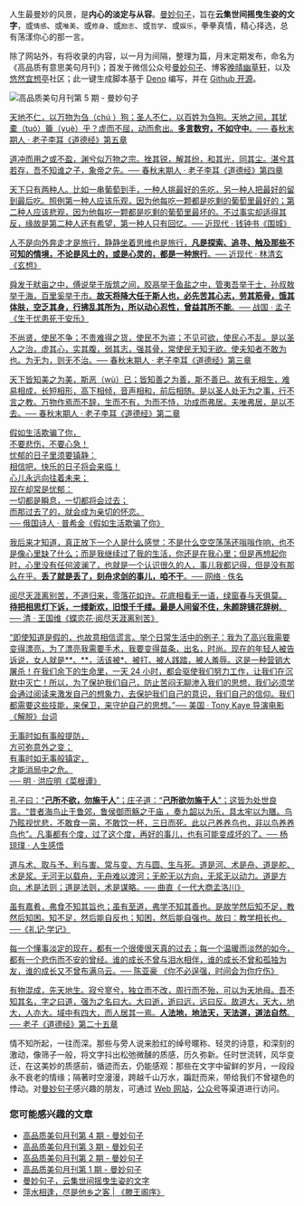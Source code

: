 人生最曼妙的风景，是**内心的淡定与从容**。[曼妙句子](https://read.lovejade.cn/)，旨在**云集世间摇曳生姿的文字**，或`情感`、或`唯美`、或`修身`、或`励志`、或`哲学`、或`娱乐`，拳拳真情，精心择选，总有荡漾你心的那一言。

除了网站外，有将收录的内容，以一月为间隔，整理为篇，月末定期发布，命名为《高品质有意思美句月刊》；首发于微信公众号[曼妙句子](https://mp.weixin.qq.com/mp/appmsgalbum?__biz=Mzk0NzI5NjQ3Mg==&action=getalbum&album_id=2103726193429512196)、博客[晚晴幽草轩](https://www.jeffjade.com)，以及[悠然宜想亭](https://forum.lovejade.cn/)社区；此一键生成脚本基于 [Deno](https://nicelinks.site/post/602d30aad099ff5688618591) 编写，并在 [Github 开源](https://github.com/nicejade/sentences-monthly-newsletter)。

![高品质美句月刊第 5 期 - 曼妙句子](https://image.nicelinks.site/jpg/nice-links-005.jpg)

[天地不仁，以万物为刍（chú ）狗；圣人不仁，以百姓为刍狗。天地之间，其犹橐（tuó）籥（yuè）乎？虚而不屈，动而愈出。**多言数穷，不如守中**。── 春秋末期人 · 老子李耳《道德经》第五章](https://read.lovejade.cn/p/621b75d1eb7612433f415e51)

[道冲而用之或不盈，渊兮似万物之宗。挫其锐，解其纷，和其光，同其尘。湛兮其若存，吾不知谁之子，象帝之先。── 春秋末期人 · 老子李耳《道德经》第四章](https://read.lovejade.cn/p/621b7430eb7612433f415e50)

[天下只有两种人。比如一串葡萄到手，一种人挑最好的先吃，另一种人把最好的留到最后吃。照例第一种人应该乐观，因为他每吃一颗都是吃剩的葡萄里最好的；第二种人应该悲观，因为他每吃一颗都是吃剩的葡萄里最坏的。不过事实却适得其反，缘故是第二种人还有希望，第一种人只有回忆。── 近现代 · 钱钟书《围城》](https://read.lovejade.cn/p/621b710feb7612433f415e4f)

[人不是向外奔走才是旅行，静静坐着思维也是旅行，**凡是探索、追寻、触及那些不可知的情境，不论是风土的，或是心灵的，都是一种旅行**。── 近现代 · 林清玄《玄想》](https://read.lovejade.cn/p/621b7069eb7612433f415e4e)

[舜发于畎亩之中，傅说举于版筑之间，胶鬲举于鱼盐之中，管夷吾举于士，孙叔敖举于海，百里奚举于市。**故天将降大任于斯人也，必先苦其心志，劳其筋骨，饿其体肤，空乏其身，行拂乱其所为，所以动心忍性，曾益其所不能**。── 战国 · 孟子《生于忧患死于安乐》](https://read.lovejade.cn/p/6214ffe92d17f22050cf1a2a)

[不尚贤，使民不争；不贵难得之货，使民不为盗；不见可欲，使民心不乱。是以圣人之治，虚其心，实其腹，弱其志，强其骨，常使民无知无欲。使夫知者不敢为也。为无为，则无不治。── 春秋末期人 · 老子李耳《道德经》第三章](https://read.lovejade.cn/p/621263572a5b501fca72ae71)

[天下皆知美之为美，斯恶（wù）已；皆知善之为善，斯不善已。故有无相生，难易相成，长短相形，高下相倾，音声相和，前后相随。是以圣人处无为之事，行不言之教。万物作焉而不辞，生而不有，为而不恃，功成而弗居。夫唯弗居，是以不去。── 春秋末期人 · 老子李耳《道德经》第二章](https://read.lovejade.cn/p/620f7ac33b89bf76633cb70f)

[假如生活欺骗了你，  
不要悲伤，不要心急！  
忧郁的日子里须要镇静：  
相信吧，快乐的日子将会来临！  
心儿永远向往着未来；  
现在却常是忧郁：  
一切都是瞬息，一切都将会过去；  
而那过去了的，就会成为亲切的怀恋。  
── 俄国诗人 · 普希金《假如生活欺骗了你》](https://read.lovejade.cn/p/620362603b89bf76633cb6f7)

[我后来才知道，真正放下一个人是什么感觉：不是什么空空荡荡还嗡嗡作响，也不是像心里缺了什么；而是我继续过了我的生活，你还是在我心里；但是再想起你时，心里没有任何波澜了，也就是一个认识很久的人，事儿我都记得，但是没有那么在乎。**丢了就是丢了，刻舟求剑的事儿，咱不干**。── 网络 · 佚名](https://read.lovejade.cn/p/620361823b89bf76633cb6f6)

[阅尽天涯离别苦，不道归来，零落花如许。花底相看无一语，绿窗春与天俱莫。  
**待把相思灯下诉，一缕新欢，旧恨千千缕。最是人间留不住，朱颜辞镜花辞树**。  
── 清 · 王国维《蝶恋花·阅尽天涯离别苦》](https://read.lovejade.cn/p/620270df3b89bf76633cb6f5)

[“即使知道是假的，也故意相信谎言。举个日常生活中的例子：我为了高兴我需要变得漂亮，为了漂亮我需要手术，我要变得苗条，出名，时尚。现在的年轻人被告诉说，女人就是\*\*、\*\*，活该被\*、被打、被人践踏，被人羞辱。这是一种营销大屠杀！在我们余下的生命里，一天 24 小时，都会驱使我们努力工作，让我们在沉默中灭亡！所以，为了保护我们自己，防止苦闷无聊渗入我们的思想，我们必须学会通过阅读来激发自己的想象力，去保护我们自己的意识，我们自己的信仰。我们都需要这些技能，来保卫，来守护自己的思想。”── 美国 · Tony Kaye 导演电影《解脱》台词](https://read.lovejade.cn/p/61fea35dbbc9641b038a2bd4)

[无事时如有事般提防，  
方可弥意外之变；  
有事时如无事般镇定，  
才能消局中之危。  
── 明 · 洪应明《菜根谭》](https://read.lovejade.cn/p/61fbe67dc220565d5b513270)

[孔子曰：“**己所不欲，勿施于人**”；庄子道：“**己所欲勿施于人**”；这皆为处世良言。“昔者海鸟止于鲁郊，鲁侯御而觞之于庙 ，奏九韶以为乐，具太牢以为膳。鸟乃眩视忧悲，不敢食一脔，不敢饮一杯，三日而死。此以己养养鸟也，非以鸟养养鸟也”。凡事都有个度，过了这个度，再好的事儿，也有可能变成坏的了。── 杨琼璞 · 人生感悟](https://read.lovejade.cn/p/61fbe1edc220565d5b51326f)

[道与术、取与予、利与害、常与变、方与圆、生与死。道是河、术是舟、道是舵、术是浆。无河无以载舟，无舟难以渡河；无舵无以方向，无浆无以动力。道是方向，术是法则；道是法则，术是谋略。── 曲直《一代大商孟洛川》](https://read.lovejade.cn/p/61fa8186cc8cf55fbe4d8e0d)

[虽有嘉肴，弗食不知其旨也；虽有至道，弗学不知其善也。是故学然后知不足，教然后知困。知不足，然后能自反也；知困，然后能自强也。故曰：教学相长也。──《礼记·学记》](https://read.lovejade.cn/p/61fa2d03cc8cf55fbe4d8e08)

[每一个懂事淡定的现在，都有一个很傻很天真的过去；每一个温暖而淡然的如今，都有一个悲伤而不安的曾经。谁的成长不曾与泪水相伴，谁的成长不曾和孤独为友，谁的成长又不曾布满乌云。── 陈亚豪 《你不必逞强，时间会为你疗伤》](https://read.lovejade.cn/p/61f7e59ecc8cf55fbe4d8e07)

[有物混成，先天地生。寂兮寥兮，独立而不改，周行而不殆，可以为天地母。吾不知其名，字之曰道，强为之名曰大。大曰逝，逝曰远，远曰反。故道大，天大，地大，人亦大。域中有四大，而人居其一焉。**人法地，地法天，天法道，道法自然**。── 老子《道德经》第二十五章](https://read.lovejade.cn/p/61f6b016cc8cf55fbe4d8e06)

情不知所起，一往而深。那些与旁人说来脸红的绰号暱称、轻灵的诗意，和深刻的激动，像筛子一般，将文字抖出松弛微醺的质感，历久弥新。任时世流转，风华变迁，在这美妙的质感前，循迹而去，仍能感观：那些在文字中留鲜的岁月，一段段永不衰老的情缘；隔著时空漫漫，跨越千山万水，蹁跹而来，带给我们不曾褪色的悸动。对[曼妙句子](http://read.lovejade.cn/)感兴趣的朋友，可通过 [Web 网站](http://read.lovejade.cn/)，[公众号](https://mp.weixin.qq.com/mp/appmsgalbum?__biz=Mzk0NzI5NjQ3Mg==&action=getalbum&album_id=2103726193429512196)等渠道进行访问。

### 您可能感兴趣的文章

- [高品质美句月刊第 4 期 - 曼妙句子](https://forum.lovejade.cn/d/144-4)
- [高品质美句月刊第 3 期 - 曼妙句子](https://forum.lovejade.cn/d/136-3)
- [高品质美句月刊第 2 期 - 曼妙句子](https://forum.lovejade.cn/d/124-2)
- [高品质美句月刊第 1 期 - 曼妙句子](https://forum.lovejade.cn/d/113-1)
- [曼妙句子，云集世间摇曳生姿的文字](https://forum.lovejade.cn/d/111)
- [萍水相逢，尽是他乡之客 | 《滕王阁序》](https://forum.lovejade.cn/d/73)
